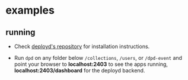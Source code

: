 examples
========

## running

* Check [deployd's repository](https://github.com/deployd/deployd) for
  installation instructions.

* Run ` dpd ` on any folder below  `/collections`, `/users`, or `/dpd-event` and
point your browser to **localhost:2403** to see the apps running, **localhost:2403/dashboard** for the deployd backend.
